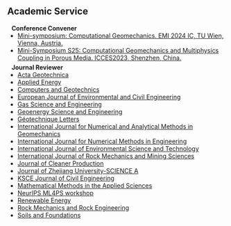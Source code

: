 ## Academic Service

<h4 style="margin:0 10px 0;">Conference Convener</h4>

<ul style="margin:0 0 5px;">
  <li><a href="https://www.emi2024ic.com/"><autocolor>Mini-symposium: Computational Geomechanics. EMI 2024 IC, TU Wien, Vienna, Austria.</autocolor></a></li>
  <li><a href="http://2023.iccesconf.org/symposia/index.htm"><autocolor>Mini-Symposium S25: Computational Geomechanics and Multiphysics Coupling in Porous Media. ICCES2023, Shenzhen, China.</autocolor></a></li>
</ul>

<h4 style="margin:0 10px 0;">Journal Reviewer</h4>

<ul style="margin:0 0 20px;">
  <li><a href="https://www.springer.com/journal/11440"><autocolor>Acta Geotechnica</autocolor></a></li>
  <li><a href="https://www.sciencedirect.com/journal/applied-energy"><autocolor>Applied Energy</autocolor></a></li>
  <li><a href="https://www.sciencedirect.com/journal/computers-and-geotechnics"><autocolor>Computers and Geotechnics</autocolor></a></li>
  <li><a href="https://www.tandfonline.com/journals/tece20"><autocolor>European Journal of Environmental and Civil Engineering</autocolor></a></li>
  <li><a href="https://www.sciencedirect.com/journal/gas-science-and-engineering"><autocolor>Gas Science and Engineering</autocolor></a></li>
  <li><a href="https://www.sciencedirect.com/journal/geoenergy-science-and-engineering"><autocolor>Geoenergy Science and Engineering</autocolor></a></li>
  <li><a href="https://www.icevirtuallibrary.com/toc/jgele/current"><autocolor>Géotechnique Letters</autocolor></a></li>
  <li><a href="https://onlinelibrary.wiley.com/journal/10969853"><autocolor>International Journal for Numerical and Analytical Methods in Geomechanics</autocolor></a></li>
  <li><a href="https://onlinelibrary.wiley.com/journal/10970207"><autocolor>International Journal for Numerical Methods in Engineering</autocolor></a></li>
  <li><a href="https://www.springer.com/journal/13762"><autocolor>International Journal of Environmental Science and Technology</autocolor></a></li>
  <li><a href="https://www.sciencedirect.com/journal/international-journal-of-rock-mechanics-and-mining-sciences"><autocolor>International Journal of Rock Mechanics and Mining Sciences</autocolor></a></li>
  <li><a href="https://www.sciencedirect.com/journal/journal-of-cleaner-production"><autocolor>Journal of Cleaner Production</autocolor></a></li>
  <li><a href="https://www.springer.com/journal/11582"><autocolor>Journal of Zhejiang University-SCIENCE A</autocolor></a></li>   
  <li><a href="https://www.springer.com/journal/12205"><autocolor>KSCE Journal of Civil Engineering</autocolor></a></li>
  <li><a href="https://onlinelibrary.wiley.com/journal/10991476"><autocolor>Mathematical Methods in the Applied Sciences</autocolor></a></li>  
  <li><a href="https://ml4physicalsciences.github.io"><autocolor>NeurIPS ML4PS workshop</autocolor></a></li>
  <li><a href="https://www.sciencedirect.com/journal/renewable-energy"><autocolor>Renewable Energy</autocolor></a></li>
  <li><a href="https://www.springer.com/journal/603"><autocolor>Rock Mechanics and Rock Engineering</autocolor></a></li>
  <li><a href="https://www.sciencedirect.com/journal/soils-and-foundations"><autocolor>Soils and Foundations</autocolor></a></li>
</ul>